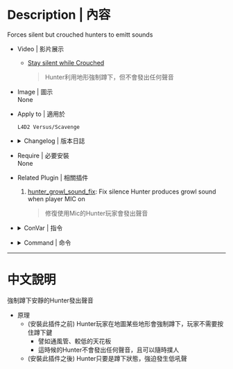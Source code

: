 # Description | 內容
Forces silent but crouched hunters to emitt sounds

* Video | 影片展示
    * [Stay silent while Crouched](https://youtu.be/L7x_x6dc1-Y?si=vA2dkxBxwxfz9vT4&t=48)
        > Hunter利用地形強制蹲下，但不會發出任何聲音

* Image | 圖示
<br/>None

* Apply to | 適用於
	```
	L4D2 Versus/Scavenge
	```

* <details><summary>Changelog | 版本日誌</summary>

	* v1.5 (2023-7-27)
		* Fix warnings when compiling on SourceMod 1.11.

	* v1.4
		* Initial Release
</details>

* Require | 必要安裝
<br/>None

* Related Plugin | 相關插件
	1. [hunter_growl_sound_fix](/hunter_growl_sound_fix): Fix silence Hunter produces growl sound when player MIC on
		> 修復使用Mic的Hunter玩家會發出聲音

* <details><summary>ConVar | 指令</summary>

	None
</details>

* <details><summary>Command | 命令</summary>

	None
</details>

- - - -
# 中文說明
強制蹲下安靜的Hunter發出聲音

* 原理
    * (安裝此插件之前) Hunter玩家在地圖某些地形會強制蹲下，玩家不需要按住蹲下鍵
      * 譬如通風管、較低的天花板
      * 這時候的Hunter不會發出任何聲音，且可以隨時撲人
	* (安裝此插件之後) Hunter只要是蹲下狀態，強迫發生低吼聲
